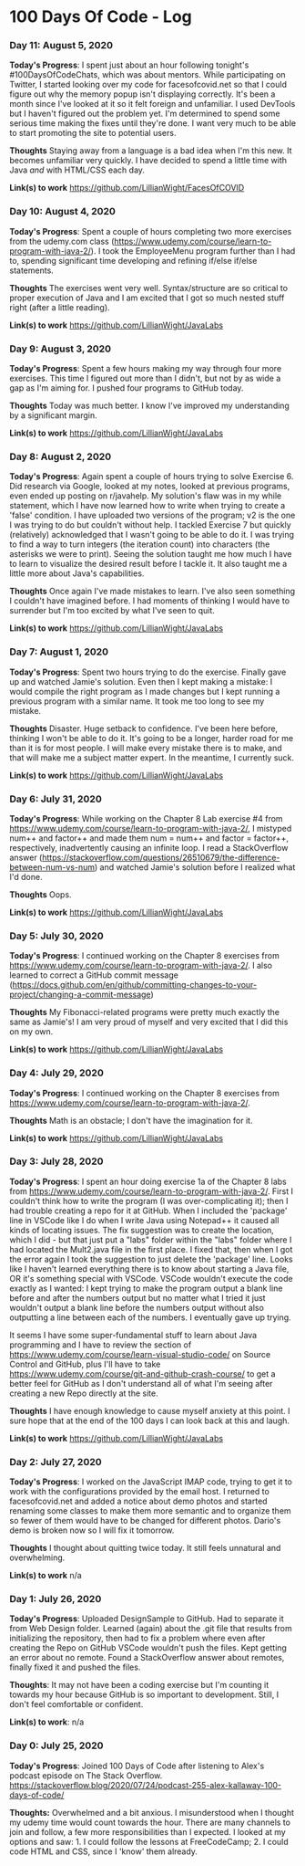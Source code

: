 # 100 Days Of Code - Log

### Day 11: August 5, 2020

**Today's Progress**: I spent just about an hour following tonight's #100DaysOfCodeChats, which was about mentors. While participating on Twitter, I started looking over my code for facesofcovid.net so that I could figure out why the memory popup isn't displaying correctly. It's been a month since I've looked at it so it felt foreign and unfamiliar. I used DevTools but I haven't figured out the problem yet. I'm determined to spend some serious time making the fixes until they're done. I want very much to be able to start promoting the site to potential users.

**Thoughts**
Staying away from a language is a bad idea when I'm this new. It becomes unfamiliar very quickly. I have decided to spend a little time with Java *and* with HTML/CSS each day.

**Link(s) to work**
https://github.com/LillianWight/FacesOfCOVID

### Day 10: August 4, 2020

**Today's Progress**: Spent a couple of hours completing two more exercises from the udemy.com class (https://www.udemy.com/course/learn-to-program-with-java-2/). I took the EmployeeMenu program further than I had to, spending significant time developing and refining if/else if/else statements.

**Thoughts**
The exercises went very well. Syntax/structure are so critical to proper execution of Java and I am excited that I got so much nested stuff right (after a little reading). 

**Link(s) to work**
https://github.com/LillianWight/JavaLabs


### Day 9: August 3, 2020

**Today's Progress**: Spent a few hours making my way through four more exercises. This time I figured out more than I didn't, but not by as wide a gap as I'm aiming for. I pushed four programs to GitHub today.

**Thoughts**
Today was much better. I know I've improved my understanding by a significant margin.

**Link(s) to work**
https://github.com/LillianWight/JavaLabs


### Day 8: August 2, 2020

**Today's Progress**: Again spent a couple of hours trying to solve Exercise 6. Did research via Google, looked at my notes, looked at previous programs, even ended up posting on r/javahelp. My solution's flaw was in my while statement, which I have now learned how to write when trying to create a 'false' condition. I have uploaded two versions of the program; v2 is the one I was trying to do but couldn't without help. I tackled Exercise 7 but quickly (relatively) acknowledged that I wasn't going to be able to do it. I was trying to find a way to turn integers (the iteration count) into characters (the asterisks we were to print). Seeing the solution taught me how much I have to learn to visualize the desired result before I tackle it. It also taught me a little more about Java's capabilities.

**Thoughts**
Once again I've made mistakes to learn. I've also seen something I couldn't have imagined before. I had moments of thinking I would have to surrender but I'm too excited by what I've seen to quit.

**Link(s) to work**
https://github.com/LillianWight/JavaLabs


### Day 7: August 1, 2020

**Today's Progress**: Spent two hours trying to do the exercise. Finally gave up and watched Jamie's solution. Even then I kept making a mistake: I would compile the right program as I made changes but I kept running a previous program with a similar name. It took me too long to see my mistake.

**Thoughts**
Disaster. Huge setback to confidence. I've been here before, thinking I won't be able to do it. It's going to be a longer, harder road for me than it is for most people. I will make every mistake there is to make, and that will make me a subject matter expert. In the meantime, I currently suck.

**Link(s) to work**
https://github.com/LillianWight/JavaLabs


### Day 6: July 31, 2020

**Today's Progress**: While working on the Chapter 8 Lab exercise #4 from https://www.udemy.com/course/learn-to-program-with-java-2/, I mistyped num++ and factor++ and made them num = num++ and factor = factor++, respectively, inadvertently causing an infinite loop. I read a StackOverflow answer (https://stackoverflow.com/questions/26510679/the-difference-between-num-vs-num) and watched Jamie's solution before I realized what I'd done.

**Thoughts**
Oops.

**Link(s) to work**
https://github.com/LillianWight/JavaLabs


### Day 5: July 30, 2020

**Today's Progress**: I continued working on the Chapter 8 exercises from https://www.udemy.com/course/learn-to-program-with-java-2/. I also learned to correct a GitHub commit message (https://docs.github.com/en/github/committing-changes-to-your-project/changing-a-commit-message)

**Thoughts**
My Fibonacci-related programs were pretty much exactly the same as Jamie's! I am very proud of myself and very excited that I did this on my own.

**Link(s) to work**
https://github.com/LillianWight/JavaLabs


### Day 4: July 29, 2020

**Today's Progress**: I continued working on the Chapter 8 exercises from https://www.udemy.com/course/learn-to-program-with-java-2/.

**Thoughts**
Math is an obstacle; I don't have the imagination for it.

**Link(s) to work**
https://github.com/LillianWight/JavaLabs


### Day 3: July 28, 2020

**Today's Progress**: I spent an hour doing exercise 1a of the Chapter 8 labs from https://www.udemy.com/course/learn-to-program-with-java-2/. First I couldn't think how to write the program (I was over-complicating it); then I had trouble creating a repo for it at GitHub. When I included the 'package' line in VSCode like I do when I write Java using Notepad++ it caused all kinds of locating issues. The fix suggestion was to create the location, which I did - but that just put a "labs" folder within the "labs" folder where I had located the Mult2.java file in the first place. I fixed that, then when I got the error again I took the suggestion to just delete the 'package' line. Looks like I haven't learned everything there is to know about starting a Java file, OR it's something special with VSCode.
VSCode wouldn't execute the code exactly as I wanted: I kept trying to make the program output a blank line before and after the numbers output but no matter what I tried it just wouldn't output a blank line before the numbers output without also outputting a line between each of the numbers. I eventually gave up trying.

It seems I have some super-fundamental stuff to learn about Java programming and I have to review the section of https://www.udemy.com/course/learn-visual-studio-code/ on Source Control and GitHub, plus I'll have to take https://www.udemy.com/course/git-and-github-crash-course/ to get a better feel for GitHub as I don't understand all of what I'm seeing after creating a new Repo directly at the site.


**Thoughts**
I have enough knowledge to cause myself anxiety at this point. I sure hope that at the end of the 100 days I can look back at this and laugh.

**Link(s) to work**
https://github.com/LillianWight/JavaLabs


### Day 2: July 27, 2020

**Today's Progress**: I worked on the JavaScript IMAP code, trying to get it to work with the configurations provided by the email host. I returned to facesofcovid.net and added a notice about demo photos and started renaming some classes to make them more semantic and to organize them so fewer of them would have to be changed for different photos. Dario's demo is broken now so I will fix it tomorrow.

**Thoughts** I thought about quitting twice today. It still feels unnatural and overwhelming.

**Link(s) to work**
n/a


### Day 1: July 26, 2020

**Today's Progress**: Uploaded DesignSample to GitHub. Had to separate it from Web Design folder. Learned (again) about the .git file that results from initializing the repository, then had to fix a problem where even after creating the Repo on GitHub VSCode wouldn't push the files. Kept getting an error about no remote. Found a StackOverflow answer about remotes, finally fixed it and pushed the files.

**Thoughts**: It may not have been a coding exercise but I'm counting it towards my hour because GitHub is so important to development. Still, I don't feel comfortable or confident.

**Link(s) to work**:
n/a


### Day 0: July 25, 2020

**Today's Progress**: Joined 100 Days of Code after listening to Alex's podcast episode on The Stack Overflow. https://stackoverflow.blog/2020/07/24/podcast-255-alex-kallaway-100-days-of-code/

**Thoughts:** Overwhelmed and a bit anxious. I misunderstood when I thought my udemy time would count towards the hour. There are many channels to join and follow, a few more responsibilities than I expected. I looked at my options and saw: 1. I could follow the lessons at FreeCodeCamp; 2. I could code HTML and CSS, since I 'know' them already.
